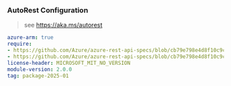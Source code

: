### AutoRest Configuration

> see https://aka.ms/autorest

``` yaml
azure-arm: true
require:
- https://github.com/Azure/azure-rest-api-specs/blob/cb79e798e4d8f10c9cc2c9fe8a99e306a445d714/specification/chaos/resource-manager/readme.md
- https://github.com/Azure/azure-rest-api-specs/blob/cb79e798e4d8f10c9cc2c9fe8a99e306a445d714/specification/chaos/resource-manager/readme.go.md
license-header: MICROSOFT_MIT_NO_VERSION
module-version: 2.0.0
tag: package-2025-01
```